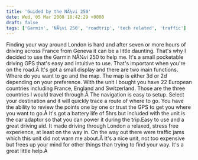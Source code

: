 ```yaml
---
title: 'Guided by the NÃ¼vi 250'
date: Wed, 05 Mar 2008 10:42:29 +0000
draft: false
tags: ['Garmin', 'NÃ¼vi 250', 'roadtrip', 'tech related', 'traffic']
---
```


Finding your way around London is hard and after seven or more hours of driving across France from Geneva it can be a little daunting. That's why I decided to use the Garmin NÃ¼vi 250 to help me. It's a small pocketable driving GPS that's easy and intuitive to use. That's important when you're on the road.Â It's got a small display and there are two main functions. Where do you want to go and the map. The map is either 3d or 2d depending on your preference. With the unit I bought you have 22 European countries including France, England and Switzerland. Those are the three countries I would travel through.Â The navigation is easy to setup. Select your destination and it will quickly trace a route of where to go. You have the ability to review the points one by one or trust the GPS to get you where you want to go.Â It's got a battery life of 5hrs but included with the unit is the car adaptor so that you can power it during the trip.Easy to use and a great driving aid. It made driving through London a relaxed, stress free experience, at least on the way in. On the way out there were traffic jams which this unit did not warn me about.Â It's a nice unit, not too expensive but frees up your mind for other things than trying to find your way. It's a great little help.Â
